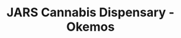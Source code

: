 ---
title: "JARS Cannabis Dispensary - Okemos"
url: /okemos/jars-cannabis-dispensary-okemos/
shop: cannabis
---